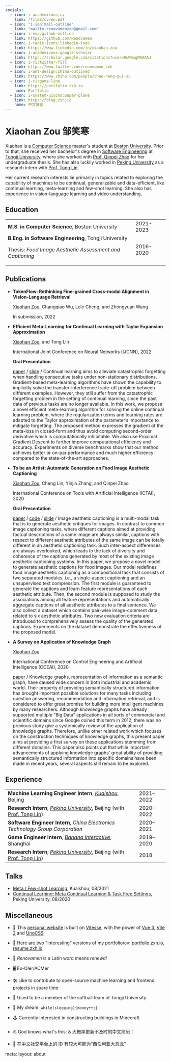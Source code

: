 ```yaml
---
socials:
  - icon: i-academicons:cv
    link: /files/cv/en.pdf
  - icon: "i-ion:mail-outline"
    link: "mailto:renovamenzxh@gmail.com"
  - icon: i-eva:github-outline
    link: https://github.com/Renovamen
  - icon: i-radix-icons:linkedin-logo
    link: https://www.linkedin.com/in/xiaohan-zou
  - icon: i-academicons:google-scholar
    link: https://scholar.google.com/citations?user=RuW6xgMAAAAJ
  - icon: i-ri:twitter-fill
    link: https://www.twitter.com/renovamen_zxh
  - icon: i-ant-design:zhihu-outlined
    link: https://www.zhihu.com/people/chao-neng-gui-su
  - icon: i-ri:game-line
    link: https://portfolio.zxh.io
    name: Portfolio
  - icon: i-system-uicons:paper-plane
    link: https://blog.zxh.io
    name: 中文博客
---
```


<div flex items-end justify-between>
  <div>
    <h1>Xiaohan Zou <span text="base c-light">邹笑寒</span></h1>
    <Links :links="frontmatter.socials" />
  </div>
  <div 
    class="p-1 mb-1 border border-c rounded-md hidden md:block"
    shadow="[inset_0_0_10px_#000000] slate-200 dark:slate-800"
  >
    <flip-image class="!w-24" src="img/avatar.jpg" alt="avatar" />
  </div>
</div>

Xiaohan is a [Computer Science](https://www.bu.edu/cs/) master's student at [Boston University](https://www.bu.edu/). Prior to that, she received her bachelor's degree in [Software Engineering](http://sse.tongji.edu.cn/) at [Tongji University](https://www.tongji.edu.cn/), where she worked with [Prof. Qinpei Zhao](http://sse.tongji.edu.cn/zhaoqinpei) for her undergraduate thesis. She has also luckily worked in [Peking University](https://english.pku.edu.cn/) as a research intern with [Prof. Tong Lin](http://www.cis.pku.edu.cn/jzyg/szdw/lt.htm).

Her current research interests lie primarily in topics related to exploring the capability of machines to be continual, generalizable and data-efficient, like continual learning, meta-learning and few-shot learning. She also has experience in vision-language learning and video understanding.


## Education

|   |   |
|---|---|
| **M.S. in Computer Science**, Boston University | 2021-2023 |
| **B.Eng. in Software Engineering**, Tongji University <p>Thesis: *Food Image Aesthetic Assessment and Captioning*</p> | 2016-2020 |


## Publications

- **TokenFlow: Rethinking Fine-grained Cross-modal Alignment in Vision-Language Retrieval**

  <u>Xiaohan Zou</u>, Changqiao Wu, Lele Cheng, and Zhongyuan Wang

  In submission, 2022

- **Efficient Meta-Learning for Continual Learning with Taylor Expansion Approximation**

  <u>Xiaohan Zou</u>, and Tong Lin

  International Joint Conference on Neural Networks (IJCNN), 2022

  **Oral Presentation**

  [paper](/files/papers/ijcnn2022/paper.pdf) / [slide](/files/papers/ijcnn2022/slide.pdf) / <nutshell text="abstract">Continual learning aims to alleviate catastrophic forgetting when handling consecutive tasks under non-stationary distributions. Gradient-based meta-learning algorithms have shown the capability to implicitly solve the transfer-interference trade-off problem between different examples. However, they still suffer from the catastrophic forgetting problem in the setting of continual learning, since the past data of previous tasks are no longer available. In this work, we propose a novel efficient meta-learning algorithm for solving the online continual learning problem, where the regularization terms and learning rates are adapted to the Taylor approximation of the parameter’s importance to mitigate forgetting. The proposed method expresses the gradient of the meta-loss in closed-form and thus avoid computing second-order derivative which is computationally inhibitable. We also use Proximal Gradient Descent to further improve computational efficiency and accuracy. Experiments on diverse benchmarks show that our method achieves better or on-par performance and much higher efficiency compared to the state-of-the-art approaches.</nutshell>

- **To be an Artist: Automatic Generation on Food Image Aesthetic Captioning**

  <u>Xiaohan Zou</u>, Cheng Lin, Yinjia Zhang, and Qinpei Zhao

  International Conference on Tools with Artificial Intelligence (ICTAI), 2020 
  
  **Oral Presentation**

  [paper](https://ieeexplore.ieee.org/document/9288208) / [code](https://github.com/Renovamen/Food-IAC) / [slide](/files/papers/ictai2020/slide.pdf) / <nutshell text="abstract">Image aesthetic captioning is a multi-modal task that is to generate aesthetic critiques for images. In contrast to common image captioning tasks, where different captions aimed at providing factual descriptions of a same image are always similar, captions with respect to different aesthetic attributes of the same image can be totally different in an aesthetic captioning task. Such inter-aspect differences are always overlooked, which leads to the lack of diversity and coherence of the captions generated by most of the existing image aesthetic captioning systems. In this paper, we propose a novel model to generate aesthetic captions for food images. Our model redefines food image aesthetic captioning as a compositional task that consists of two separated modules, i.e., a single-aspect captioning and an unsupervised text compression. The first module is guaranteed to generate the captions and learn feature representations of each aesthetic attribute. Then, the second module is supposed to study the associations among all feature representations and automatically aggregate captions of all aesthetic attributes to a final sentence. We also collect a dataset which contains pair-wise image-comment data related to six aesthetic attributes. Two new evaluation criteria are introduced to comprehensively assess the quality of the generated captions. Experiments on the dataset demonstrate the effectiveness of the proposed model.</nutshell>

- **A Survey on Application of Knowledge Graph**

  <u>Xiaohan Zou</u>

  International Conference on Control Engineering and Artificial Intelligence (CCEAI), 2020

  [paper](https://iopscience.iop.org/article/10.1088/1742-6596/1487/1/012016/pdf) /  <nutshell text="abstract">Knowledge graphs, representation of information as a semantic graph, have caused
wide concern in both industrial and academic world. Their property of providing semantically
structured information has brought important possible solutions for many tasks including
question answering, recommendation and information retrieval, and is considered to offer great
promise for building more intelligent machines by many researchers. Although knowledge
graphs have already supported multiple “Big Data” applications in all sorts of commercial and
scientific domains since Google coined this term in 2012, there was no previous study give a
systemically review of the application of knowledge graphs. Therefore, unlike other related
work which focuses on the construction techniques of knowledge graphs, this present paper
aims at providing a first survey on these applications stemming from different domains. This
paper also points out that while important advancements of applying knowledge graphs' great
ability of providing semantically structured information into specific domains have been made
in recent years, several aspects still remain to be explored.</nutshell>


## Experience

|   |   |
|---|---|
| **Machine Learning Engineer Intern**, *[Kuaishou](https://www.kuaishou.com/en)*, Beijing | 2021–2022 |
| **Research Intern**, *[Peking University](https://english.pku.edu.cn/)*, Beijing (with [Prof. Tong Lin](http://www.cis.pku.edu.cn/jzyg/szdw/lt.htm)) | 2020–2022 |
| **Software Engineer Intern**, *China Electronics Technology Group Corporation* | 2020–2021 |
| **Game Engineer Intern**, *[Banana Interactive](https://banana.games/)*, Shanghai | 2019–2020 |
| **Research Intern**, *[Peking University](https://english.pku.edu.cn/)*, Beijing (with [Prof. Tong Lin](http://www.cis.pku.edu.cn/jzyg/szdw/lt.htm)) | 2018 |


## Talks

- [Meta / Few-shot Learning](/files/talks/2021-08-meta-learning.pdf), Kuaishou, 08/2021
- [Continual Learning: Meta Continual Learning & Task Free Settings](/files/talks/2020-08-continual-learning.pdf), Peking University, 08/2020


## Miscellaneous

- 🚀 This [personal website](https://github.com/Renovamen/renovamen.github.io) is built on [Vitesse](https://github.com/antfu/vitesse), with the power of [Vue 3](https://github.com/vuejs/vue-next), [Vite 2](https://github.com/vitejs/vite) and [UnoCSS](https://github.com/antfu/unocss)

- 🧐 Here are two "interesting" versions of my portfolio/cv: [portfolio.zxh.io](https://portfolio.zxh.io/), [resume.zxh.io](https://resume.zxh.io/)

- 🎃 *Renovamen* is a Latin word means *renewal*

- 🖥 Ex-OIer/ACMer

- 🛠 Like to contribute to open-source machine learning and frontend projects in spare time

- 🥎 Used to be a member of the softball team of Tongji University

- 🌭 My dream: `while(sleeping){money++;}`

- 🕹️ Currently interested in constructing buildings in Minecraft

- ⛵️ God knows what's this: [<span i-radix-icons:crumpled-paper text="[0.9em]" />](/files/cv/god_knows.pdf) & 大概率更新不及时的中文简历：[<span i-ph:scroll text="[0.9em]" />](/files/cv/cn.pdf)

- 🦖 在中文社交平台上的 ID 有较大可能为“西伯利亚大恶龙”


<route lang="yaml">
meta: 
  layout: about
</route>
